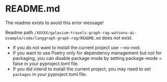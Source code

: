 # README.md

The readme exists to avoid this error message!

Readme path `/XXXXX/galaxium-travels-graph-rag-watsonx-ai-example/code/langgraph-graph-rag/README.md` does not exist.

* If you do not want to install the current project use --no-root.
* If you want to use Poetry only for dependency management but not for packaging, you can disable package mode by setting package-mode = false in your pyproject.toml file.
* If you did intend to install the current project, you may need to set `packages` in your pyproject.toml file.